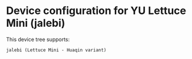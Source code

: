 Device configuration for YU Lettuce Mini (jalebi)
=================================================
This device tree supports:

    jalebi (Lettuce Mini - Huaqin variant)
